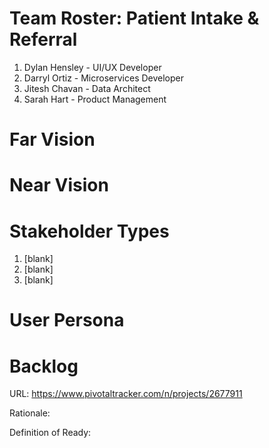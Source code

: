 # Team Roster: Patient Intake & Referral
1. Dylan Hensley - UI/UX Developer
2. Darryl Ortiz - Microservices Developer
3. Jitesh Chavan - Data Architect
4. Sarah Hart - Product Management

# Far Vision

# Near Vision

# Stakeholder Types
1. [blank]
2. [blank]
3. [blank]

# User Persona

# Backlog
URL: https://www.pivotaltracker.com/n/projects/2677911

Rationale:

Definition of Ready:
